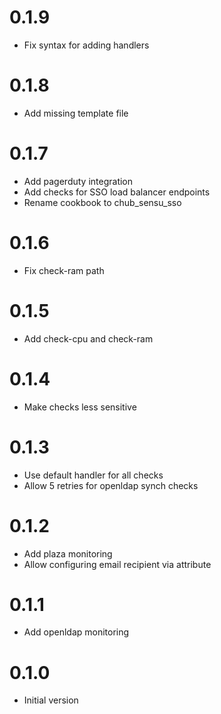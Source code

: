 # 0.1.9

* Fix syntax for adding handlers

# 0.1.8

* Add missing template file

# 0.1.7

* Add pagerduty integration
* Add checks for SSO load balancer endpoints
* Rename cookbook to chub_sensu_sso

# 0.1.6

* Fix check-ram path

# 0.1.5

* Add check-cpu and check-ram

# 0.1.4

* Make checks less sensitive

# 0.1.3

* Use default handler for all checks
* Allow 5 retries for openldap synch checks

# 0.1.2

* Add plaza monitoring
* Allow configuring email recipient via attribute

# 0.1.1

* Add openldap monitoring

# 0.1.0

* Initial version
